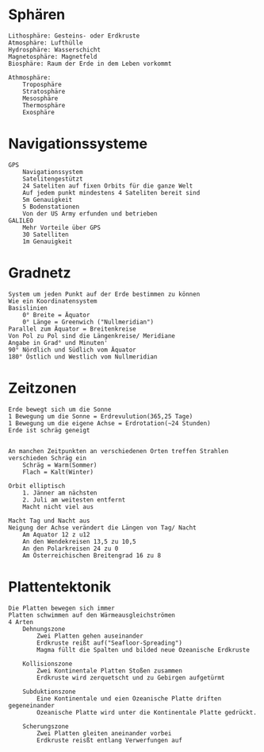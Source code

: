 # Sphären
	Lithosphäre: Gesteins- oder Erdkruste
	Atmosphäre: Lufthülle
	Hydrosphäre: Wasserschicht
	Magnetosphäre: Magnetfeld
	Biosphäre: Raum der Erde in dem Leben vorkommt

	Athmosphäre: 
		Troposphäre
		Stratosphäre
		Mesosphäre
		Thermosphäre
		Exosphäre

# Navigationssysteme
	GPS
		Navigationssystem
		Satelitengestützt
		24 Sateliten auf fixen Orbits für die ganze Welt
		Auf jedem punkt mindestens 4 Sateliten bereit sind
		5m Genauigkeit
		5 Bodenstationen
		Von der US Army erfunden und betrieben
	GALILEO
		Mehr Vorteile über GPS
		30 Satelliten
		1m Genauigkeit

# Gradnetz
	System um jeden Punkt auf der Erde bestimmen zu können
	Wie ein Koordinatensystem
	Basislinien
		0° Breite = Äquator
		0° Länge = Greenwich ("Nullmeridian")
	Parallel zum Äquator = Breitenkreise
	Von Pol zu Pol sind die Längenkreise/ Meridiane
	Angabe in Grad° und Minuten'
	90° Nördlich und Südlich vom Äquator
	180° Östlich und Westlich vom Nullmeridian

# Zeitzonen
	Erde bewegt sich um die Sonne
	1 Bewegung um die Sonne = Erdrevulution(365,25 Tage)
	1 Bewegung um die eigene Achse = Erdrotation(~24 Stunden)
	Erde ist schräg geneigt


	An manchen Zeitpunkten an verschiedenen Orten treffen Strahlen verschieden Schräg ein
		Schräg = Warm(Sommer)
		Flach = Kalt(Winter)

	Orbit elliptisch
		1. Jänner am nächsten
		2. Juli am weitesten entfernt
		Macht nicht viel aus

	Macht Tag und Nacht aus
	Neigung der Achse verändert die Längen von Tag/ Nacht
		Am Aquator 12 z u12
		An den Wendekreisen 13,5 zu 10,5
		An den Polarkreisen 24 zu 0
		Am Österreichischen Breitengrad 16 zu 8

# Plattentektonik
	Die Platten bewegen sich immer
	Platten schwimmen auf den Wärmeausgleichströmen
	4 Arten
		Dehnungszone
			Zwei Platten gehen auseinander
			Erdkruste reißt auf("Seafloor-Spreading")
			Magma füllt die Spalten und bilded neue Ozeanische Erdkruste
			
		Kollisionszone
			Zwei Kontinentale Platten Stoßen zusammen
			Erdkruste wird zerquetscht und zu Gebirgen aufgetürmt
			
		Subduktionszone
			Eine Kontinentale und eien Ozeanische Platte driften gegeneinander
			Ozeanische Platte wird unter die Kontinentale Platte gedrückt.
			
		Scherungszone
			Zwei Platten gleiten aneinander vorbei
			Erdkruste reisßt entlang Verwerfungen auf
			
